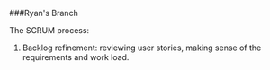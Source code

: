 ###Ryan's Branch

The SCRUM process:

1. Backlog refinement: reviewing user stories, making sense of the requirements and work load.